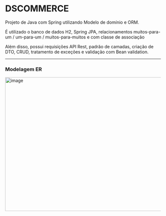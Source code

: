<h1>DSCOMMERCE</h1>

Projeto de Java com Spring utilizando Modelo de domínio e ORM.

É utilizado o banco de dados H2, Spring JPA, relacionamentos muitos-para-um / um-para-um / muitos-para-muitos e com classe de associação

Além disso, possui requisições API Rest, padrão de camadas, criação de DTO, CRUD, tratamento de exceções e validação com Bean validation.

<hr>
<h3>Modelagem ER</h3>
<img width="1012" height="434" alt="image" src="https://github.com/user-attachments/assets/27397391-60d5-48f2-b66f-be1af53ae84f" />

